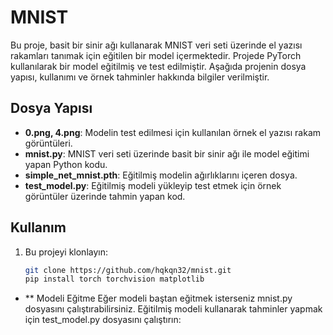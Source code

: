 # MNIST

Bu proje, basit bir sinir ağı  kullanarak MNIST veri seti üzerinde el yazısı rakamları tanımak için eğitilen bir model içermektedir. Projede PyTorch kullanılarak bir model eğitilmiş ve test edilmiştir. Aşağıda projenin dosya yapısı, kullanımı ve örnek tahminler hakkında bilgiler verilmiştir.

## Dosya Yapısı

- **0.png, 4.png**: Modelin test edilmesi için kullanılan örnek el yazısı rakam görüntüleri.
- **mnist.py**: MNIST veri seti üzerinde basit bir sinir ağı ile model eğitimi yapan Python kodu.
- **simple_net_mnist.pth**: Eğitilmiş modelin ağırlıklarını içeren dosya.
- **test_model.py**: Eğitilmiş modeli yükleyip test etmek için örnek görüntüler üzerinde tahmin yapan kod.


## Kullanım

1. Bu projeyi klonlayın:
   ```bash
   git clone https://github.com/hqkqn32/mnist.git
   pip install torch torchvision matplotlib
   
- ** Modeli Eğitme
   Eğer modeli baştan eğitmek isterseniz mnist.py dosyasını çalıştırabilirsiniz.
   Eğitilmiş modeli kullanarak tahminler yapmak için test_model.py dosyasını çalıştırın:
